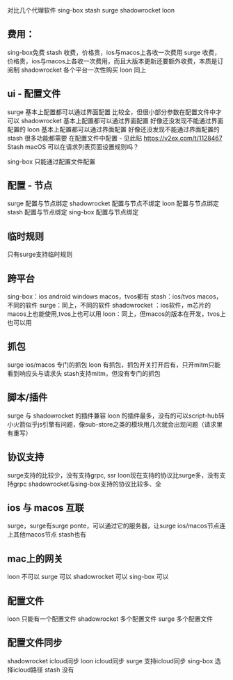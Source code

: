 对比几个代理软件
sing-box
stash
surge
shadowrocket
loon

## 费用：
sing-box免费
stash 收费，价格贵，ios与macos上各收一次费用
surge 收费，价格贵，ios与macos上各收一次费用，而且大版本更新还要额外收费，本质是订阅制
shadowrocket 各个平台一次性购买
loon 同上

## ui - 配置文件
surge 基本上配置都可以通过界面配置 比较全，但很小部分参数在配置文件中才可以
shadowrocket 基本上配置都可以通过界面配置 好像还没发现不能通过界面配置的
loon 基本上配置都可以通过界面配置 好像还没发现不能通过界面配置的
stash 很多功能都需要 在配置文件中配置 - 见此贴 https://v2ex.com/t/1128467 Stash macOS 可以在请求列表页面设置规则吗？

sing-box 只能通过配置文件配置

## 配置 - 节点
surge 配置与节点绑定
shadowrocket 配置与节点不绑定
loon 配置与节点绑定
stash 配置与节点绑定
sing-box 配置与节点绑定

## 临时规则

只有surge支持临时规则


## 跨平台
sing-box：ios android windows macos，tvos都有
stash：ios/tvos macos，不同的软件
surge：同上，不同的软件
shadowrocket ：ios软件，m芯片的macos上也能使用,tvos上也可以用
loon：同上，但macos的版本在开发，tvos上也可以用

## 抓包
surge ios/macos 专门的抓包
loon 有抓包，抓包开关打开后有，只开mitm只能看到响应头与请求头
stash支持mitm，但没有专门的抓包

## 脚本/插件
surge 与 shadowrocket 的插件兼容
loon 的插件最多，没有的可以script-hub转
小火箭似乎js引擎有问题，像sub-store之类的模块用几次就会出现问题（请求里有重写）

## 协议支持
surge支持的比较少，没有支持grpc, ssr
loon现在支持的协议比surge多，没有支持grpc
shadowrocket与sing-box支持的协议比较多、全


## ios 与 macos 互联

surge，surge有surge ponte，可以通过它的服务器，让surge ios/macos节点连上其他macos节点
stash也有

## mac上的网关
loon 不可以
surge 可以
shadowrocket 可以
sing-box 可以

## 配置文件
loon 只能有一个配置文件
shadowrocket 多个配置文件
surge 多个配置文件

## 配置文件同步
shadowrocket icloud同步
loon icloud同步
surge 支持icloud同步
sing-box 选择icloud路径
stash 没有
